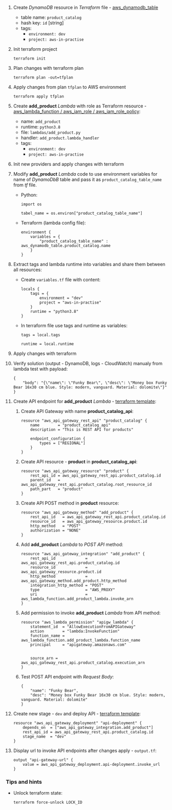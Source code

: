 1. Create *DynamoDB* resource in *Terraform* file - [aws_dynamodb_table](https://www.terraform.io/docs/providers/aws/r/dynamodb_table.html)
    - table name: `product_catalog`
    - hash key: `id` [string]
    - tags:
        * `environment: dev`
        * `project: aws-in-practise`

2. Init terraform project

    ```
    terraform init
    ```

3. Plan changes with terraform plan

    ```
    terraform plan -out=tfplan
    ```

4. Apply changes from plan `tfplan` to AWS environment

    ```
    terraform apply tfplan
    ```

5. Create **add_product** *Lambda* with role as Terraform resource - [aws_lambda_function / aws_iam_role / aws_iam_role_policy](https://www.terraform.io/docs/providers/aws/r/lambda_function.html):
    - name: `add_product`
    - runtime: `python3.8` 
    - file: `lambdas/add_product.py`
    - handler: `add_product.lambda_handler`
    - tags:
        * `environment: dev`
        * `project: aws-in-practise`

6. Init new providers and apply changes with terraform

7. Modify **add_product** *Lambda* code to use environment variables for name of *DynamoDbB* table and pass it as `product_catalog_table_name` from *tf* file.
    - Python:

        ```
        import os 
        ```

        ```
        tabel_name = os.environ["product_catalog_table_name"]
        ```
    
    - Terraform (lambda config file):

        ```
        environment {
            variables = {
                "product_catalog_table_name" : aws_dynamodb_table.product_catalog.name
            }
        }
        ```

8. Extract tags and lambda runtime into variables and share them between all resources:
    - Create `variables.tf` file with content:
        
        ```
        locals {
            tags = {
                environment = "dev"
                project = "aws-in-practise"
            }
            runtime = "python3.8"
        }
        ```

    - In terraform file use tags and runtime as variables:
        
        ```
        tags = local.tags
        ```

        ```
        runtime = local.runtime
        ```

9. Apply changes with terraform
10. Verify solution (output - DynamoDB, logs - CloudWatch) manualy from lambda test with payload: 

    ```
    {
        "body": "{\"name\": \"Funky Bear\", \"desc\": \"Money box Funky Bear 16x30 cm blue. Style: modern, vanguard. Material: dolomite\"}"
    }
    ```

11. Create API endpoint for **add_product** *Lambda* - [terraform template](https://www.terraform.io/docs/providers/aws/r/api_gateway_integration.html):

    1. Create API Gateway with name **product_catalog_api**: 

        ```
        resource "aws_api_gateway_rest_api" "product_catalog" {
            name        = "product_catalog_api"
            description = "This is REST API for products"

            endpoint_configuration {
                types = ["REGIONAL"]
            }
        }
        ```

    2. Create API resource - **product** in **product_catalog_api**:

        ```
        resource "aws_api_gateway_resource" "product" {
            rest_api_id = aws_api_gateway_rest_api.product_catalog.id
            parent_id   = aws_api_gateway_rest_api.product_catalog.root_resource_id
            path_part   = "product"
        }
        ```
    
    3. Create API POST method in **product** resource:

        ```
        resource "aws_api_gateway_method" "add_product" {
            rest_api_id   = aws_api_gateway_rest_api.product_catalog.id
            resource_id   = aws_api_gateway_resource.product.id
            http_method   = "POST"
            authorization = "NONE"
        }
        ```

    4. Add **add_product** *Lambda* to *POST API* method:

        ```
        resource "aws_api_gateway_integration" "add_product" {
            rest_api_id             = aws_api_gateway_rest_api.product_catalog.id
            resource_id             = aws_api_gateway_resource.product.id
            http_method             = aws_api_gateway_method.add_product.http_method
            integration_http_method = "POST"
            type                    = "AWS_PROXY"
            uri                     = aws_lambda_function.add_product_lambda.invoke_arn
        }
        ```

    5. Add permission to invoke **add_product** *Lambda* from API method:

        ```
        resource "aws_lambda_permission" "apigw_lambda" {
            statement_id  = "AllowExecutionFromAPIGateway"
            action        = "lambda:InvokeFunction"
            function_name = aws_lambda_function.add_product_lambda.function_name
            principal     = "apigateway.amazonaws.com"

            
            source_arn = aws_api_gateway_rest_api.product_catalog.execution_arn
        }
        ```

    6. Test POST API endpoint with *Request Body*:

        ```
        {
            "name": "Funky Bear",
            "desc": "Money box Funky Bear 16x30 cm blue. Style: modern, vanguard. Material: dolomite"
        }
        ```

12. Create new stage - `dev` and deploy API - [terraform template](https://www.terraform.io/docs/providers/aws/r/api_gateway_deployment.html):

    ```
    resource "aws_api_gateway_deployment" "api-deployment" {
        depends_on  = ["aws_api_gateway_integration.add_product"]
        rest_api_id = aws_api_gateway_rest_api.product_catalog.id
        stage_name  = "dev"
    }
    ```

13. Display url to invoke API endpoints after changes apply - `output.tf`:  

    ```
    output "api-gateway-url" {
        value = aws_api_gateway_deployment.api-deployment.invoke_url
    }
    ```

    



### Tips and hints

- Unlock terraform state: 

    ```
    terraform force-unlock LOCK_ID
    ```